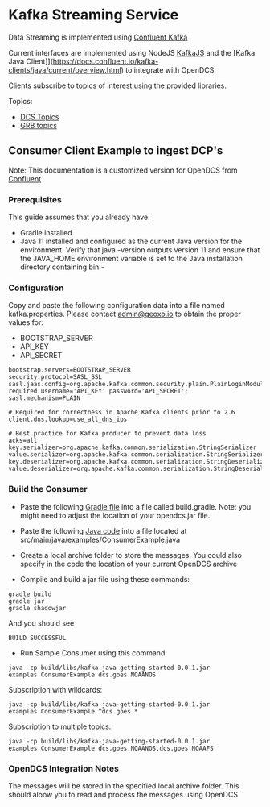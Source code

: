 # Kafka Streaming Service

Data Streaming is implemented using [Confluent Kafka](https://www.confluent.io/)

Current interfaces are implemented using NodeJS [KafkaJS](https://kafka.js.org/)
and the [Kafka Java Client]](https://docs.confluent.io/kafka-clients/java/current/overview.html) to integrate with OpenDCS.

Clients subscribe to topics of interest using the provided libraries.

Topics:
- [DCS Topics](/docs/Services/KafkaTopics/dcs_topics)
- [GRB topics](/docs/Services/KafkaTopics/grb_topics)

## Consumer Client Example to ingest DCP's

Note: This documentation is a customized version for OpenDCS from [Confluent](https://developer.confluent.io/get-started/java/?_ga=2.208418196.721733913.1680876031-546330187.1673014188&_gac=1.22395977.1680876031.Cj0KCQjw_r6hBhDdARIsAMIDhV9gIxCM-mQF8s-wjHfBH66pSVdbNmJiOBuS6xJJQ01OG0wvSkkimWoaAjI4EALw_wcB)

### Prerequisites

This guide assumes that you already have:

- Gradle installed
- Java 11 installed and configured as the current Java version for the environment. Verify that java -version outputs version 11 and ensure that the JAVA_HOME environment variable is set to the Java installation directory containing bin.- 

### Configuration

Copy and paste the following configuration data into a file named kafka.properties.
Please contact admin@geoxo.io to obtain the proper values for:
- BOOTSTRAP_SERVER
- API_KEY
- API_SECRET

```
bootstrap.servers=BOOTSTRAP_SERVER
security.protocol=SASL_SSL
sasl.jaas.config=org.apache.kafka.common.security.plain.PlainLoginModule required username='API_KEY' password='API_SECRET';
sasl.mechanism=PLAIN

# Required for correctness in Apache Kafka clients prior to 2.6
client.dns.lookup=use_all_dns_ips

# Best practice for Kafka producer to prevent data loss
acks=all
key.serializer=org.apache.kafka.common.serialization.StringSerializer
value.serializer=org.apache.kafka.common.serialization.StringSerializer
key.deserializer=org.apache.kafka.common.serialization.StringDeserializer
value.deserializer=org.apache.kafka.common.serialization.StringDeserializer

```

### Build the Consumer
- Paste the following [Gradle file](build.gradle.txt) into a file called build.gradle.  Note: you might need to adjust the location of your opendcs.jar file.

- Paste the following [Java code](ConsumerExample.java) into a file located at src/main/java/examples/ConsumerExample.java

- Create a local archive folder to store the messages.  You could also specify in the code the location of your current OpenDCS archive

- Compile and build a jar file using these commands:
```
gradle build
gradle jar
gradle shadowjar
```
And you should see
```
BUILD SUCCESSFUL
```

- Run Sample Consumer using this command:
```
java -cp build/libs/kafka-java-getting-started-0.0.1.jar examples.ConsumerExample dcs.goes.NOAANOS
```
Subscription with wildcards:
```
java -cp build/libs/kafka-java-getting-started-0.0.1.jar examples.ConsumerExample ^dcs.goes.*
```
Subscription to multiple topics:
```
java -cp build/libs/kafka-java-getting-started-0.0.1.jar examples.ConsumerExample dcs.goes.NOAANOS,dcs.goes.NOAAFS
```
### OpenDCS Integration Notes
The messages will be stored in the specified local archive folder.  This should aloow you to read and process the messages using OpenDCS